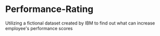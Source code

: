 # Performance-Rating
Utilizing a fictional dataset created by IBM to find out what can increase employee's performance scores

